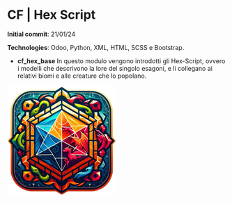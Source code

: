 # CF | Hex Script

**Initial commit**: 21/01/24

**Technologies**: Odoo, Python, XML, HTML, SCSS e Bootstrap.

- **cf_hex_base** In questo modulo vengono introdotti gli Hex-Script, ovvero i modelli che descrivono la lore del
  singolo esagoni, e li collegano ai relativi biomi e alle creature che lo popolano.

<img src="../cf_hex_base/static/description/icon.png" width="250"/>
